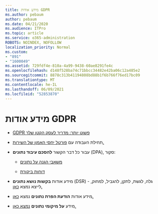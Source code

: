 ```yaml
---
title: מידע אודות GDPR
ms.author: pebaum
author: pebaum
ms.date: 04/21/2020
ms.audience: ITPro
ms.topic: article
ms.service: o365-administration
ROBOTS: NOINDEX, NOFOLLOW
localization_priority: Normal
ms.custom:
- "891"
- "1600049"
ms.assetid: 729fdf4e-810a-4a99-9438-60ae8291fe4c
ms.openlocfilehash: d148f528ba74c71bbcc34482e42ba06c12a485e2
ms.sourcegitcommit: 8878c313b41194808bd88b1f6b766f76ed17bc09
ms.translationtype: MT
ms.contentlocale: he-IL
ms.lasthandoff: 06/09/2021
ms.locfileid: "52853870"
---
```

# <a name="information-about-gdpr"></a>מידע אודות GDPR

- [GDPR פשוט יותר: מדריך לעסק הקטן שלך](/microsoft-365/admin/security-and-compliance/gdpr-compliance)

- תחילת העבודה עם [פורטל יחסי האמון של השירות.](https://servicetrust.microsoft.com/ViewPage/GDPRGetStarted)

- עבור כל דבר הקשור **להסכם עיבוד נתונים** (DPA), סקור:

  - [משאבי הגנה על נתונים](https://servicetrust.microsoft.com/ViewPage/TrustDocuments)

  - [דוחות ביקורת](https://servicetrust.microsoft.com/ViewPage/MSComplianceGuide)

- מידע אודות **בקשות נושא נתונים** (DSR) - גלה, לגשת, לתקן, להגביל, למחוק, לייצא נמצא [כאן.](/microsoft-365/compliance/gdpr-dsr-office365)

- מידע אודות **הודעת הפרת נתונים** נמצא [כאן.](https://servicetrust.microsoft.com/ViewPage/GDPRBreach)

- מידע **על מיקומי נתונים** [נמצא כאן.](https://products.office.com/where-is-your-data-located?ms.officeurl=datamaps&amp;geo=All#All)
